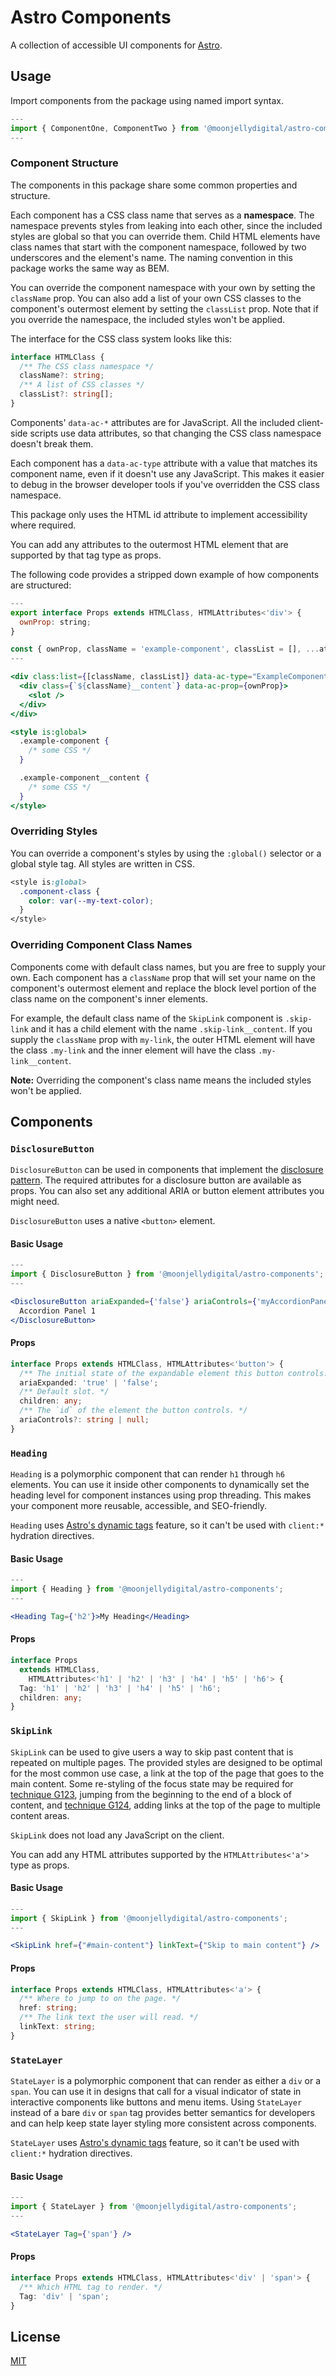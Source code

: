 # Astro Components

A collection of accessible UI components for [Astro](https://astro.build).

## Usage

Import components from the package using named import syntax.

```jsx
---
import { ComponentOne, ComponentTwo } from '@moonjellydigital/astro-components';
---
```

### Component Structure

The components in this package share some common properties and structure.

Each component has a CSS class name that serves as a **namespace**. The namespace
prevents styles from leaking into each other, since the included styles are global
so that you can override them. Child HTML elements have class names that start with
the component namespace, followed by two underscores and the element's name. The
naming convention in this package works the same way as BEM.

You can override the component namespace with your own by setting the `className`
prop. You can also add a list of your own CSS classes to the component's outermost
element by setting the `classList` prop. Note that if you override the namespace, the
included styles won't be applied.

The interface for the CSS class system looks like this:

```typescript
interface HTMLClass {
  /** The CSS class namespace */
  className?: string;
  /** A list of CSS classes */
  classList?: string[];
}
```

Components' `data-ac-*` attributes are for JavaScript. All the included client-side
scripts use data attributes, so that changing the CSS class namespace doesn't break
them.

Each component has a `data-ac-type` attribute with a value that matches its component
name, even if it doesn't use any JavaScript. This makes it easier to debug in the
browser developer tools if you've overridden the CSS class namespace.

This package only uses the HTML id attribute to implement accessibility where required.

You can add any attributes to the outermost HTML element that are supported by that tag
type as props.

The following code provides a stripped down example of how components are structured:

```jsx
---
export interface Props extends HTMLClass, HTMLAttributes<'div'> {
  ownProp: string;
}

const { ownProp, className = 'example-component', classList = [], ...attrs } = Astro.props;
---

<div class:list={[className, classList]} data-ac-type="ExampleComponent" {...attrs}>
  <div class={`${className}__content`} data-ac-prop={ownProp}>
    <slot />
  </div>
</div>

<style is:global>
  .example-component {
    /* some CSS */
  }

  .example-component__content {
    /* some CSS */
  }
</style>
```

### Overriding Styles

You can override a component's styles by using the `:global()` selector or a global
style tag. All styles are written in CSS.

```css
<style is:global>
  .component-class {
    color: var(--my-text-color);
  }
</style>
```

### Overriding Component Class Names

Components come with default class names, but you are free to supply your own.
Each component has a `className` prop that will set your name on the component's
outermost element and replace the block level portion of the class name on the
component's inner elements.

For example, the default class name of the `SkipLink` component is `.skip-link` and it
has a child element with the name `.skip-link__content`. If you supply the `className`
prop with `my-link`, the outer HTML element will have the class `.my-link` and the
inner element will have the class `.my-link__content`.

**Note:** Overriding the component's class name means the included styles won't be applied.

## Components

### `DisclosureButton`

`DisclosureButton` can be used in components that implement the [disclosure pattern](https://www.w3.org/WAI/ARIA/apg/patterns/disclosure/).
The required attributes for a disclosure button are available as props. You can also
set any additional ARIA or button element attributes you might need.

`DisclosureButton` uses a native `<button>` element.

#### Basic Usage

```jsx
---
import { DisclosureButton } from '@moonjellydigital/astro-components';
---

<DisclosureButton ariaExpanded={'false'} ariaControls={'myAccordionPanel1'}>
  Accordion Panel 1
</DisclosureButton>
```

#### Props

```typescript
interface Props extends HTMLClass, HTMLAttributes<'button'> {
  /** The initial state of the expandable element this button controls. */
  ariaExpanded: 'true' | 'false';
  /** Default slot. */
  children: any;
  /** The `id` of the element the button controls. */
  ariaControls?: string | null;
}
```

### `Heading`

`Heading` is a polymorphic component that can render `h1` through `h6` elements. You can
use it inside other components to dynamically set the heading level for component
instances using prop threading. This makes your component more reusable, accessible, and
SEO-friendly.

`Heading` uses [Astro's dynamic tags](https://docs.astro.build/en/basics/astro-syntax/#dynamic-tags)
feature, so it can't be used with `client:*` hydration directives.

#### Basic Usage

```jsx
---
import { Heading } from '@moonjellydigital/astro-components';
---

<Heading Tag={'h2'}>My Heading</Heading>
```

#### Props

```typescript
interface Props
  extends HTMLClass,
    HTMLAttributes<'h1' | 'h2' | 'h3' | 'h4' | 'h5' | 'h6'> {
  Tag: 'h1' | 'h2' | 'h3' | 'h4' | 'h5' | 'h6';
  children: any;
}
```

### `SkipLink`

`SkipLink` can be used to give users a way to skip past content that is repeated
on multiple pages. The provided styles are designed to be optimal for the most
common use case, a link at the top of the page that goes to the main content.
Some re-styling of the focus state may be required for [technique G123](https://www.w3.org/WAI/WCAG21/Techniques/general/G123), jumping
from the beginning to the end of a block of content, and [technique G124](https://www.w3.org/WAI/WCAG21/Techniques/general/G124), adding
links at the top of the page to multiple content areas.

`SkipLink` does not load any JavaScript on the client.

You can add any HTML attributes supported by the `HTMLAttributes<'a'>` type
as props.

#### Basic Usage

```jsx
---
import { SkipLink } from '@moonjellydigital/astro-components';
---

<SkipLink href={"#main-content"} linkText={"Skip to main content"} />
```

#### Props

```typescript
interface Props extends HTMLClass, HTMLAttributes<'a'> {
  /** Where to jump to on the page. */
  href: string;
  /** The link text the user will read. */
  linkText: string;
}
```

### `StateLayer`

`StateLayer` is a polymorphic component that can render as either a `div` or a `span`.
You can use it in designs that call for a visual indicator of state in interactive
components like buttons and menu items. Using `StateLayer` instead of a bare `div`
or `span` tag provides better semantics for developers and can help keep state layer
styling more consistent across components.

`StateLayer` uses [Astro's dynamic tags](https://docs.astro.build/en/basics/astro-syntax/#dynamic-tags)
feature, so it can't be used with `client:*` hydration directives.

#### Basic Usage

```jsx
---
import { StateLayer } from '@moonjellydigital/astro-components';
---

<StateLayer Tag={'span'} />
```

#### Props

```typescript
interface Props extends HTMLClass, HTMLAttributes<'div' | 'span'> {
  /** Which HTML tag to render. */
  Tag: 'div' | 'span';
}
```

## License

[MIT](./LICENSE)
